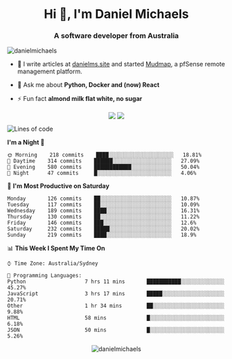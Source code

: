 <h1 align="center">Hi 👋, I'm Daniel Michaels</h1>
<h3 align="center">A software developer from Australia</h3>
<p align="left"> <img src="https://komarev.com/ghpvc/?username=danielmichaels" alt="danielmichaels" /> </p>

- 📝 I write articles at [danielms.site](https://danielms.site) and started [Mudmap](https://mudmap.io?ref=danielmichaels), a pfSense remote management platform.

- 💬 Ask me about **Python, Docker and (now) React**

- ⚡ Fun fact **almond milk flat white, no sugar**

<p align="center">
<a href="https://twitter.com/dansult" target="_blank"><img align="center" src="https://img.shields.io/badge/twitter-%231DA1F2.svg?&style=for-the-badge&logo=twitter&logoColor=white"></a>
<a href="https://linkedin.com/in/daniel-michaels" target="_blank"><img align="center" src="https://img.shields.io/badge/linkedin-%230077B5.svg?&style=for-the-badge&logo=linkedin&logoColor=white"></a>
</p>

<!--START_SECTION:waka-->
![Lines of code](https://img.shields.io/badge/From%20Hello%20World%20I%27ve%20Written-385753%20lines%20of%20code-blue)

**I'm a Night 🦉** 

```text
🌞 Morning    218 commits    ████░░░░░░░░░░░░░░░░░░░░░   18.81% 
🌆 Daytime    314 commits    ██████░░░░░░░░░░░░░░░░░░░   27.09% 
🌃 Evening    580 commits    ████████████░░░░░░░░░░░░░   50.04% 
🌙 Night      47 commits     █░░░░░░░░░░░░░░░░░░░░░░░░   4.06%

```
📅 **I'm Most Productive on Saturday** 

```text
Monday       126 commits    ██░░░░░░░░░░░░░░░░░░░░░░░   10.87% 
Tuesday      117 commits    ██░░░░░░░░░░░░░░░░░░░░░░░   10.09% 
Wednesday    189 commits    ████░░░░░░░░░░░░░░░░░░░░░   16.31% 
Thursday     130 commits    ██░░░░░░░░░░░░░░░░░░░░░░░   11.22% 
Friday       146 commits    ███░░░░░░░░░░░░░░░░░░░░░░   12.6% 
Saturday     232 commits    █████░░░░░░░░░░░░░░░░░░░░   20.02% 
Sunday       219 commits    ████░░░░░░░░░░░░░░░░░░░░░   18.9%

```


📊 **This Week I Spent My Time On** 

```text
⌚︎ Time Zone: Australia/Sydney

💬 Programming Languages: 
Python                   7 hrs 11 mins       ███████████░░░░░░░░░░░░░░   45.27% 
JavaScript               3 hrs 17 mins       █████░░░░░░░░░░░░░░░░░░░░   20.71% 
Other                    1 hr 34 mins        ██░░░░░░░░░░░░░░░░░░░░░░░   9.88% 
HTML                     58 mins             █░░░░░░░░░░░░░░░░░░░░░░░░   6.18% 
JSON                     50 mins             █░░░░░░░░░░░░░░░░░░░░░░░░   5.26%

```


<!--END_SECTION:waka-->

<p align="center"> <img src="https://github-readme-stats.vercel.app/api?username=danielmichaels&show_icons=true" alt="danielmichaels" /> </p>

